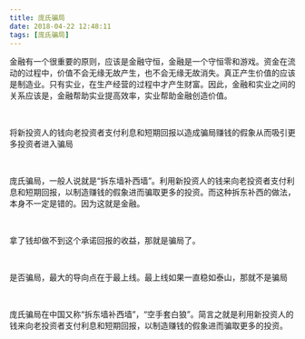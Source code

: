 ```yaml
---
title: 庞氏骗局
date: 2018-04-22 12:48:11
tags: [庞氏骗局]
---
```


金融有一个很重要的原则，应该是金融守恒，金融是一个守恒零和游戏。资金在流动的过程中，价值不会无缘无故产生，也不会无缘无故消失。真正产生价值的应该是制造业。只有实业，在生产经营的过程中才产生财富。因此，金融和实业之间的关系应该是，金融帮助实业提高效率，实业帮助金融创造价值。

<br/>

将新投资人的钱向老投资者支付利息和短期回报以造成骗局赚钱的假象从而吸引更多投资者进入骗局

<br/>

庞氏骗局，一般人说就是“拆东墙补西墙”。利用新投资人的钱来向老投资者支付利息和短期回报，以制造赚钱的假象进而骗取更多的投资。而这种拆东补西的做法，本身不一定是错的。因为这就是金融。

<br/>

拿了钱却做不到这个承诺回报的收益，那就是骗局了。

<br/>

是否骗局，最大的导向点在于最上线。最上线如果一直稳如泰山，那就不是骗局

<br/>

庞氏骗局在中国又称“拆东墙补西墙”，“空手套白狼”。简言之就是利用新投资人的钱来向老投资者支付利息和短期回报，以制造赚钱的假象进而骗取更多的投资。

<br/>